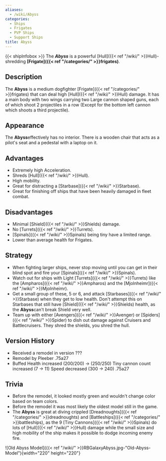 ```yaml
---
aliases:
  - /wiki/Abyss
categories:
  - Ships
  - Frigates
  - PVP Ships
  - Support Ships
title: Abyss
---
```


{{< shipInfobox >}} The **_Abyss_** is a powerful [Hull]({{< ref "/wiki/" >}}Hull)-shredding **[Frigate]({{< ref "/categories/" >}}frigates)**.

## Description

The **Abyss** is a medium dogfighter [Frigate]({{< ref "/categories/" >}}frigates) that can deal high [Hull]({{< ref "/wiki/" >}}Hull) damage. It has a main body with two wings carrying two Large cannon shaped guns, each of which shoot 2 projectiles in a row (Except for the bottom left cannon which shoots a third projectile).

## Appearance

The **Abyss**effectively has no interior. There is a wooden chair that acts as a pilot's seat and a pedestal with a laptop on it.

## Advantages

- Extremely high Acceleration.
- Shreds [Hull]({{< ref "/wiki/" >}}Hull).
- High mobility.
- Great for distracting a [Starbase]({{< ref "/wiki/" >}}Starbase).
- Great for finishing off ships that have been heavily damaged in fleet combat.

## Disadvantages

- Minimal [Shield]({{< ref "/wiki/" >}}Shields) damage.
- No [Turrets]({{< ref "/wiki/" >}}Turrets).
- [Spinals]({{< ref "/wiki/" >}}Spinals) being tiny have a limited range.
- Lower than average health for Frigates.

## Strategy

- When fighting larger ships, never stop moving until you can get in their blind spot and fire your [Spinals]({{< ref "/wiki/" >}}Spinals).
- Watch out for ships with Light [Turrets]({{< ref "/wiki/" >}}Turrets) like the [Ampharos]({{< ref "/wiki/" >}}Ampharos) and the [Mjolnheimr]({{< ref "/wiki/" >}}Mjolnheimr).
- Get a small group of these, 5 or 6, and attack [Starbases]({{< ref "/wiki/" >}}Starbase) when they get to low health. Don't attempt this on Starbases that still have [Shield]({{< ref "/wiki/" >}}Shields) health, as the **Abyss**can't break Shield very well.
- Team up with either [Avengers]({{< ref "/wiki/" >}}Avenger) or [Spiders]({{< ref "/wiki/" >}}Spider) to dish out damage against Cruisers and Battlecruisers. They shred the shields, you shred the hull.

## Version History

- Received a remodel in version ???
- Remodel by Pleeber .75a27
- Buffed Health increased (200/200) -> (250/250) Tiny cannon count increased (7 -> 11) Speed decreased (300 -> 240) .75a27

## Trivia

- Before the remodel, it looked mostly green and wouldn't change color based on team colors.
- Before the remodel it was most likely the oldest model still in the game.
- The **Abyss** is great at diving crippled [Dreadnoughts]({{< ref "/categories/" >}}dreadnoughts) and [Battleships]({{< ref "/categories/" >}}battleships), as the 9 [Tiny Cannons]({{< ref "/wiki/" >}}Spinals) do lots of [Hull]({{< ref "/wiki/" >}}Hull) damage while the small size and high mobility of the ship makes it possible to dodge incoming enemy fire.

![Old Abyss Model]({{< ref "/wiki/" >}}RBGalaxyAbyss.jpg-"Old-Abyss-Model"){width="220" height="220"}
